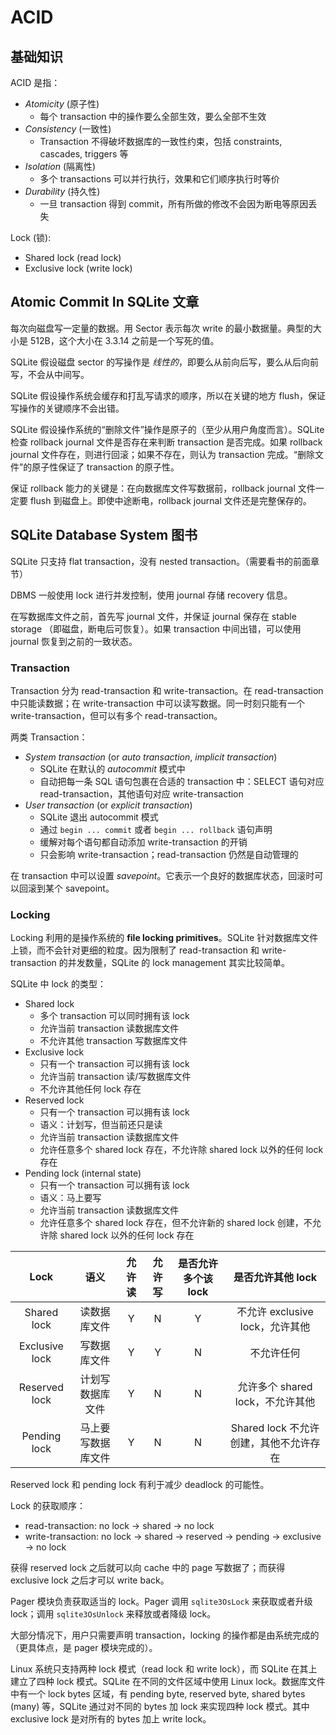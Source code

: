 # ACID

## 基础知识

ACID 是指：

+ _Atomicity_ (原子性) 
  + 每个 transaction 中的操作要么全部生效，要么全部不生效
+ _Consistency_ (一致性)
  + Transaction 不得破坏数据库的一致性约束，包括 constraints, cascades, triggers 等
+ _Isolation_ (隔离性)
  + 多个 transactions 可以并行执行，效果和它们顺序执行时等价
+ _Durability_ (持久性)
  + 一旦 transaction 得到 commit，所有所做的修改不会因为断电等原因丢失


Lock (锁):

+ Shared lock (read lock)
+ Exclusive lock (write lock)

## Atomic Commit In SQLite 文章

每次向磁盘写一定量的数据。用 Sector 表示每次 write 的最小数据量。典型的大小是 512B，这个大小在 3.3.14 之前是一个写死的值。

SQLite 假设磁盘 sector 的写操作是 _线性的_，即要么从前向后写，要么从后向前写，不会从中间写。

SQLite 假设操作系统会缓存和打乱写请求的顺序，所以在关键的地方 flush，保证写操作的关键顺序不会出错。

SQLite 假设操作系统的“删除文件”操作是原子的（至少从用户角度而言）。SQLite 检查 rollback journal 文件是否存在来判断 transaction 是否完成。如果 rollback journal 文件存在，则进行回滚；如果不存在，则认为 transaction 完成。“删除文件”的原子性保证了 transaction 的原子性。

保证 rollback 能力的关键是：在向数据库文件写数据前，rollback journal 文件一定要 flush 到磁盘上。即使中途断电，rollback journal 文件还是完整保存的。

## SQLite Database System 图书

SQLite 只支持 flat transaction，没有 nested transaction。（需要看书的前面章节）

DBMS 一般使用 lock 进行并发控制，使用 journal 存储 recovery 信息。

在写数据库文件之前，首先写 journal 文件，并保证 journal 保存在 stable storage （即磁盘，断电后可恢复）。如果 transaction 中间出错，可以使用 journal 恢复到之前的一致状态。

### Transaction

Transaction 分为 read-transaction 和 write-transaction。在 read-transaction 中只能读数据；在 write-transaction 中可以读写数据。同一时刻只能有一个 write-transaction，但可以有多个 read-transaction。

两类 Transaction：

+ _System transaction_ (or _auto transaction_, _implicit transaction_)
  + SQLite 在默认的 _autocommit_ 模式中
  + 自动把每一条 SQL 语句包裹在合适的 transaction 中：SELECT 语句对应 read-transaction，其他语句对应 write-transaction
+ _User transaction_ (or _explicit transaction_)
  + SQLite 退出 autocommit 模式
  + 通过 `begin ... commit` 或者 `begin ... rollback` 语句声明
  + 缓解对每个语句都自动添加 write-transaction 的开销
  + 只会影响 write-transaction；read-transaction 仍然是自动管理的

在 transaction 中可以设置 _savepoint_。它表示一个良好的数据库状态，回滚时可以回滚到某个 savepoint。

### Locking

Locking 利用的是操作系统的 **file locking primitives**。SQLite 针对数据库文件上锁，而不会针对更细的粒度。因为限制了 read-transaction 和 write-transaction 的并发数量，SQLite 的 lock management 其实比较简单。

SQLite 中 lock 的类型：

+ Shared lock
  + 多个 transaction 可以同时拥有该 lock
  + 允许当前 transaction 读数据库文件
  + 不允许其他 transaction 写数据库文件
+ Exclusive lock
  + 只有一个 transaction 可以拥有该 lock
  + 允许当前 transaction 读/写数据库文件
  + 不允许其他任何 lock 存在
+ Reserved lock
  + 只有一个 transaction 可以拥有该 lock
  + 语义：计划写，但当前还只是读
  + 允许当前 transaction 读数据库文件
  + 允许任意多个 shared lock 存在，不允许除 shared lock 以外的任何 lock 存在
+ Pending lock (internal state)
  + 只有一个 transaction 可以拥有该 lock
  + 语义：马上要写
  + 允许当前 transaction 读数据库文件
  + 允许任意多个 shared lock 存在，但不允许新的 shared lock 创建，不允许除 shared lock 以外的任何 lock 存在

| Lock | 语义 | 允许读 | 允许写 | 是否允许多个该 lock | 是否允许其他 lock |
| :-: | :-: | :-: | :-: | :-: | :-: |
| Shared lock | 读数据库文件 | Y | N | Y | 不允许 exclusive lock，允许其他 |
| Exclusive lock | 写数据库文件 | Y | Y | N | 不允许任何 |
| Reserved lock | 计划写数据库文件 | Y | N | N | 允许多个 shared lock，不允许其他 |
| Pending lock | 马上要写数据库文件 | Y | N | N | Shared lock 不允许创建，其他不允许存在 |

Reserved lock 和 pending lock 有利于减少 deadlock 的可能性。

Lock 的获取顺序：

+ read-transaction: no lock -> shared -> no lock
+ write-transaction: no lock -> shared -> reserved -> pending -> exclusive -> no lock

获得 reserved lock 之后就可以向 cache 中的 page 写数据了；而获得 exclusive lock 之后才可以 write back。

Pager 模块负责获取适当的 lock。Pager 调用 `sqlite3OsLock` 来获取或者升级 lock；调用 `sqlite3OsUnlock` 来释放或者降级 lock。

大部分情况下，用户只需要声明 transaction，locking 的操作都是由系统完成的（更具体点，是 pager 模块完成的）。

Linux 系统只支持两种 lock 模式（read lock 和 write lock），而 SQLite 在其上建立了四种 lock 模式。SQLite 在不同的文件区域中使用 Linux lock。数据库文件中有一个 lock bytes 区域，有 pending byte, reserved byte, shared bytes (many) 等，SQLite 通过对不同的 bytes 加 lock 来实现四种 lock 模式。其中 exclusive lock 是对所有的 bytes 加上 write lock。
